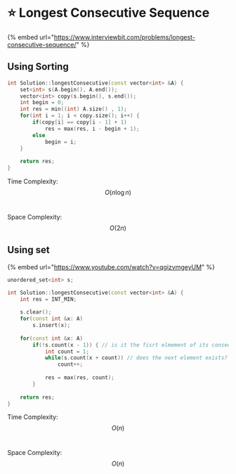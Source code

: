 # ⭐ Longest Consecutive Sequence

{% embed url="https://www.interviewbit.com/problems/longest-consecutive-sequence/" %}

## Using Sorting

```cpp
int Solution::longestConsecutive(const vector<int> &A) {
    set<int> s(A.begin(), A.end());
    vector<int> copy(s.begin(), s.end());
    int begin = 0;
    int res = min((int) A.size() , 1);
    for(int i = 1; i < copy.size(); i++) {
        if(copy[i] == copy[i - 1] + 1)
            res = max(res, i - begin + 1);
        else 
            begin = i;
    }
    
    return res;
}
```

Time Complexity: $$O(n\log n)$$​

Space Complexity: $$O(2n)$$

## Using set

{% embed url="https://www.youtube.com/watch?v=qgizvmgeyUM" %}

```cpp
unordered_set<int> s;

int Solution::longestConsecutive(const vector<int> &A) {
    int res = INT_MIN;
    
    s.clear();
    for(const int &x: A)
        s.insert(x);
        
    for(const int &x: A) 
        if(!s.count(x - 1)) { // is it the fisrt elmement of its consecutive sereis?
            int count = 1; 
            while(s.count(x + count)) // does the next element exists?
                count++;
                
            res = max(res, count);        
        }
    
    return res;
}
```

Time Complexity: $$O(n)$$​

Space Complexity: $$O(n)$$​
